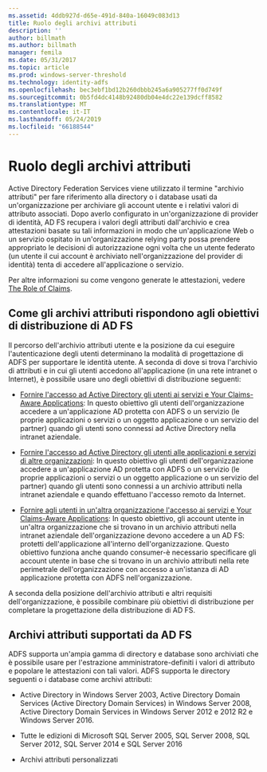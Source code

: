 ```yaml
---
ms.assetid: 4ddb927d-d65e-491d-840a-16049c083d13
title: Ruolo degli archivi attributi
description: ''
author: billmath
ms.author: billmath
manager: femila
ms.date: 05/31/2017
ms.topic: article
ms.prod: windows-server-threshold
ms.technology: identity-adfs
ms.openlocfilehash: bec3ebf1bd12b260dbbb245a6a905277ff0d749f
ms.sourcegitcommit: 0b5fd4dc4148b92480db04e4dc22e139dcff8582
ms.translationtype: MT
ms.contentlocale: it-IT
ms.lasthandoff: 05/24/2019
ms.locfileid: "66188544"
---
```

# <a name="the-role-of-attribute-stores"></a>Ruolo degli archivi attributi
Active Directory Federation Services viene utilizzato il termine "archivio attributi" per fare riferimento alla directory o i database usati da un'organizzazione per archiviare gli account utente e i relativi valori di attributo associati. Dopo averlo configurato in un'organizzazione di provider di identità, AD FS recupera i valori degli attributi dall'archivio e crea attestazioni basate su tali informazioni in modo che un'applicazione Web o un servizio ospitato in un'organizzazione relying party possa prendere appropriato le decisioni di autorizzazione ogni volta che un utente federato \(un utente il cui account è archiviato nell'organizzazione del provider di identità\) tenta di accedere all'applicazione o servizio.  
  
Per altre informazioni su come vengono generate le attestazioni, vedere [The Role of Claims](The-Role-of-Claims.md).  
  
## <a name="how-attribute-stores-fit-in-with-your-ad-fs-deployment-goals"></a>Come gli archivi attributi rispondono agli obiettivi di distribuzione di AD FS  
Il percorso dell'archivio attributi utente e la posizione da cui eseguire l'autenticazione degli utenti determinano la modalità di progettazione di ADFS per supportare le identità utente. A seconda di dove si trova l'archivio di attributi e in cui gli utenti accedono all'applicazione \(in una rete intranet o Internet\), è possibile usare uno degli obiettivi di distribuzione seguenti:  
  
-   [Fornire l'accesso ad Active Directory gli utenti ai servizi e Your Claims-Aware Applications](https://technet.microsoft.com/library/dd807071.aspx): In questo obiettivo gli utenti dell'organizzazione accedere a un'applicazione AD protetta con ADFS o un servizio \(le proprie applicazioni o servizi o un oggetto applicazione o un servizio del partner\) quando gli utenti sono connessi ad Active Directory nella intranet aziendale.  
  
-   [Fornire l'accesso ad Active Directory gli utenti alle applicazioni e servizi di altre organizzazioni](https://technet.microsoft.com/library/dd807123.aspx): In questo obiettivo gli utenti dell'organizzazione accedere a un'applicazione AD protetta con ADFS o un servizio \(le proprie applicazioni o servizi o un oggetto applicazione o un servizio del partner\) quando gli utenti sono connessi a un archivio attributi nella intranet aziendale e quando effettuano l'accesso remoto da Internet.  
  
-   [Fornire agli utenti in un'altra organizzazione l'accesso ai servizi e Your Claims-Aware Applications](https://technet.microsoft.com/library/dd807099.aspx): In questo obiettivo, gli account utente in un'altra organizzazione che si trovano in un archivio attributi nella intranet aziendale dell'organizzazione devono accedere a un AD FS: protetti dell'applicazione all'interno dell'organizzazione. Questo obiettivo funziona anche quando consumer\-è necessario specificare gli account utente in base che si trovano in un archivio attributi nella rete perimetrale dell'organizzazione con accesso a un'istanza di AD applicazione protetta con ADFS nell'organizzazione.  
  
A seconda della posizione dell'archivio attributi e altri requisiti dell'organizzazione, è possibile combinare più obiettivi di distribuzione per completare la progettazione della distribuzione di AD FS.  
  
## <a name="attribute-stores-that-are-supported-by-ad-fs"></a>Archivi attributi supportati da AD FS  
ADFS supporta un'ampia gamma di directory e database sono archiviati che è possibile usare per l'estrazione amministratore\-definiti i valori di attributo e popolare le attestazioni con tali valori. ADFS supporta le directory seguenti o i database come archivi attributi:  
  
-   Active Directory in Windows Server 2003, Active Directory Domain Services \(Active Directory Domain Services\) in Windows Server 2008, Active Directory Domain Services in Windows Server 2012 e 2012 R2 e Windows Server 2016. 
  
-   Tutte le edizioni di Microsoft SQL Server 2005, SQL Server 2008, SQL Server 2012, SQL Server 2014 e SQL Server 2016  
  
-   Archivi attributi personalizzati  
  

